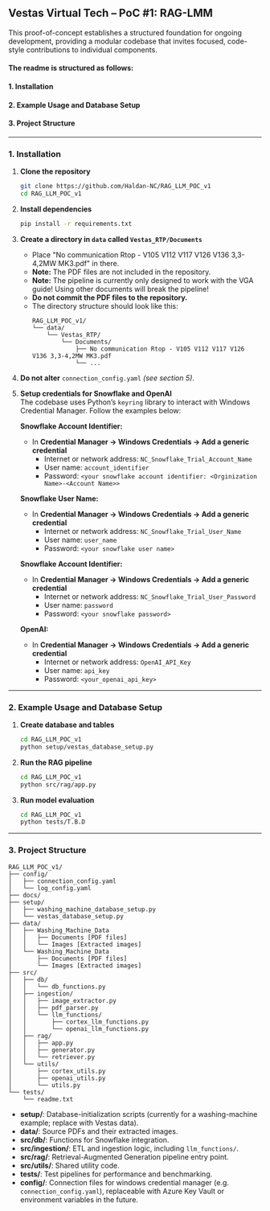 ## Vestas Virtual Tech – PoC #1: RAG-LMM

This proof-of-concept establishes a structured foundation for ongoing development, providing a modular codebase that invites focused, code-style contributions to individual components.

#### The readme is structured as follows:
#### 1. Installation
#### 2. Example Usage and Database Setup
#### 3. Project Structure


---

### 1. Installation

1. **Clone the repository**  
   ```bash
   git clone https://github.com/Haldan-NC/RAG_LLM_POC_v1
   cd RAG_LLM_POC_v1
   ```
2. **Install dependencies**  
   ```bash
   pip install -r requirements.txt
   ```

3. **Create a directory in `data` called `Vestas_RTP/Documents`**
   - Place "No communication Rtop - V105 V112 V117 V126 V136 3,3-4,2MW MK3.pdf" in there.  
   - **Note:** The PDF files are not included in the repository.
   - **Note:** The pipeline is currently only designed to work with the VGA guide! Using other documents will break the pipeline!
   - **Do not commit the PDF files to the repository.**  
   - The directory structure should look like this:  
     ```text
     RAG_LLM_POC_v1/
     └── data/
         └── Vestas_RTP/
             └── Documents/
                 ├── No communication Rtop - V105 V112 V117 V126 V136 3,3-4,2MW MK3.pdf
                 └── ...
     ```

4. **Do not alter** `connection_config.yaml` _(see section 5)_.  

5. **Setup credentials for Snowflake and OpenAI**  
   The codebase uses Python’s `keyring` library to interact with Windows Credential Manager. Follow the examples below:

   **Snowflake Account Identifier:**  
   - In **Credential Manager → Windows Credentials → Add a generic credential**  
     - Internet or network address: `NC_Snowflake_Trial_Account_Name`  
     - User name: `account_identifier`  
     - Password: `<your snowflake account identifier: <Orginization Name>-<Account Name>>`

   **Snowflake User Name:**  
   - In **Credential Manager → Windows Credentials → Add a generic credential**  
     - Internet or network address: `NC_Snowflake_Trial_User_Name`  
     - User name: `user_name`  
     - Password: `<your snowflake user name>`

   **Snowflake Account Identifier:**  
   - In **Credential Manager → Windows Credentials → Add a generic credential**  
     - Internet or network address: `NC_Snowflake_Trial_User_Password`  
     - User name: `password`  
     - Password: `<your snowflake password>`

   **OpenAI:**  
   - In **Credential Manager → Windows Credentials → Add a generic credential**  
     - Internet or network address: `OpenAI_API_Key`  
     - User name: `api_key`  
     - Password: `<your_openai_api_key>`


---

### 2. Example Usage and Database Setup

1. **Create database and tables**  
   ```bash
   cd RAG_LLM_POC_v1
   python setup/vestas_database_setup.py
   ```
2. **Run the RAG pipeline**  
   ```bash
   cd RAG_LLM_POC_v1
   python src/rag/app.py
   ```

3. **Run model evaluation**  
   ```bash
   cd RAG_LLM_POC_v1
   python tests/T.B.D
   ```

---

### 3. Project Structure

```text
RAG_LLM_POC_v1/
├── config/
│   ├── connection_config.yaml
│   └── log_config.yaml
├── docs/
├── setup/
│   ├── washing_machine_database_setup.py
│   └── vestas_database_setup.py
├── data/
│   ├── Washing_Machine_Data
│   │   ├── Documents [PDF files]
│   │   └── Images [Extracted images]
│   └── Washing_Machine_Data
│       ├── Documents [PDF files]
│       └── Images [Extracted images]
├── src/
│   ├── db/
│   │   └── db_functions.py
│   ├── ingestion/
│   │   ├── image_extractor.py
│   │   ├── pdf_parser.py
│   │   └── llm_functions/
│   │       ├── cortex_llm_functions.py
│   │       └── openai_llm_functions.py
│   ├── rag/
│   │   ├── app.py
│   │   ├── generator.py
│   │   └── retriever.py
│   └── utils/
│       ├── cortex_utils.py
│       ├── openai_utils.py
│       └── utils.py
└── tests/
    └── readme.txt
```

- **setup/**: Database-initialization scripts (currently for a washing-machine example; replace with Vestas data).  
- **data/**: Source PDFs and their extracted images.  
- **src/db/**: Functions for Snowflake integration.  
- **src/ingestion/**: ETL and ingestion logic, including `llm_functions/`.  
- **src/rag/**: Retrieval-Augmented Generation pipeline entry point.  
- **src/utils/**: Shared utility code.  
- **tests/**: Test pipelines for performance and benchmarking.  
- **config/**: Connection files for windows credential manager (e.g. `connection_config.yaml`), replaceable with Azure Key Vault or environment variables in the future.
